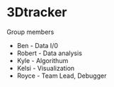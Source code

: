 3Dtracker
=========

Group members
* Ben - Data I/0
* Robert - Data analysis
* Kyle - Algorithum
* Kelsi - Visualization
* Royce  - Team Lead, Debugger
 
